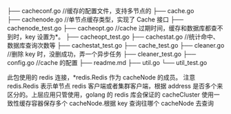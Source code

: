 ├── cacheconf.go //缓存的配置文件，支持多节点的
├── cache.go  
├── cachenode.go //单节点缓存类型，实现了 Cache 接口
├── cachenode_test.go
├── cacheopt.go //cache 过期时间，缓存和数据库都查不到时，key 设置为\*。
├── cacheopt_test.go
├── cachestat.go //统计命中、数据库查询次数等
├── cachestat_test.go
├── cache_test.go
├── cleaner.go //删除 key 时，没删成功，弄一个异步任务
├── cleaner_test.go
├── config.go //cache 的配置
├── readme.md
├── util.go
└── util_test.go

此包使用的 redis 连接，\*redis.Redis 作为 cacheNode 的成员。
注意 redis.Redis 表示单节点 redis 客户端或者集群客户端，根据 address 是否多个来区分的。上层应用只管使用，golang 的 redis 库会保证的
cacheCluster 使用一致性缓存容器保存多个 cacheNode.根据 key 查询往哪个 cacheNode 去查询
